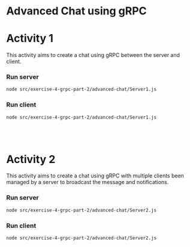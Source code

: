 # Advanced Chat using gRPC

# Activity 1

This activity aims to create a chat using gRPC between the server and client.

### Run server
```bash
node src/exercise-4-grpc-part-2/advanced-chat/Server1.js
```

### Run client
```bash
node src/exercise-4-grpc-part-2/advanced-chat/Server1.js
```

<br>
<br>

# Activity 2

This activity aims to create a chat using gRPC with multiple clients been managed by a server to broadcast the message and notifications.

### Run server
```bash
node src/exercise-4-grpc-part-2/advanced-chat/Server2.js
```

### Run client
```bash
node src/exercise-4-grpc-part-2/advanced-chat/Server2.js
```
